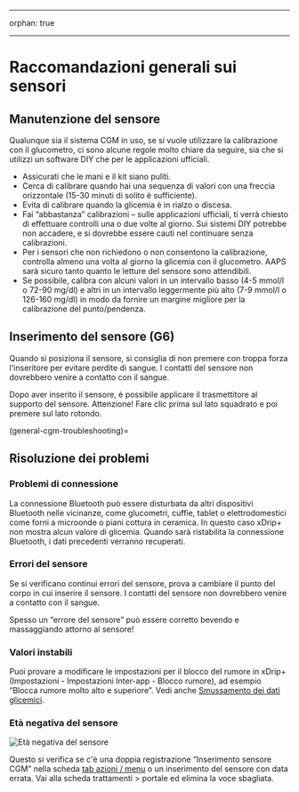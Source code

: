 - - -
orphan: true
- - -

# Raccomandazioni generali sui sensori

## Manutenzione del sensore

Qualunque sia il sistema CGM in uso, se si vuole utilizzare la calibrazione con il glucometro, ci sono alcune regole molto chiare da seguire, sia che si utilizzi un software DIY che per le applicazioni ufficiali.

-   Assicurati che le mani e il kit siano puliti.
-   Cerca di calibrare quando hai una sequenza di valori con una freccia orizzontale (15-30 minuti di solito è sufficiente).
-   Evita di calibrare quando la glicemia è in rialzo o discesa.
-   Fai “abbastanza” calibrazioni – sulle applicazioni ufficiali, ti verrà chiesto di effettuare controlli una o due volte al giorno. Sui sistemi DIY potrebbe non accadere, e si dovrebbe essere cauti nel continuare senza calibrazioni.
-   Per i sensori che non richiedono o non consentono la calibrazione, controlla almeno una volta al giorno la glicemia con il glucometro. AAPS sarà sicuro tanto quanto le letture del sensore sono attendibili.
-   Se possibile, calibra con alcuni valori in un intervallo basso (4-5 mmol/l o 72-90 mg/dl) e altri in un intervallo leggermente più alto (7-9 mmol/l o 126-160 mg/dl) in modo da fornire un margine migliore per la calibrazione del punto/pendenza.

## Inserimento del sensore (G6)

Quando si posiziona il sensore, si consiglia di non premere con troppa forza l'inseritore per evitare perdite di sangue. I contatti del sensore non dovrebbero venire a contatto con il sangue.

Dopo aver inserito il sensore, è possibile applicare il trasmettitore al supporto del sensore. Attenzione! Fare clic prima sul lato squadrato e poi premere sul lato rotondo.

(general-cgm-troubleshooting)=
## Risoluzione dei problemi

### Problemi di connessione

La connessione Bluetooth può essere disturbata da altri dispositivi Bluetooth nelle vicinanze, come glucometri, cuffie, tablet o elettrodomestici come forni a microonde o piani cottura in ceramica. In questo caso xDrip+ non mostra alcun valore di glicemia. Quando sarà ristabilita la connessione Bluetooth, i dati precedenti verranno recuperati.

### Errori del sensore

Se si verificano continui errori del sensore, prova a cambiare il punto del corpo in cui inserire il sensore. I contatti del sensore non dovrebbero venire a contatto con il sangue.

Spesso un “errore del sensore” può essere corretto bevendo e massaggiando attorno al sensore!

### Valori instabili

Puoi provare a modificare le impostazioni per il blocco del rumore in xDrip+ (Impostazioni - Impostazioni Inter-app - Blocco rumore), ad esempio “Blocca rumore molto alto e superiore”. Vedi anche [Smussamento dei dati glicemici](../CompatibleCgms/SmoothingBloodGlucoseData.md).

### Età negativa del sensore

![Età negativa del sensore](../images/Troubleshooting_SensorAge.png)

Questo si verifica se c'è una doppia registrazione “Inserimento sensore CGM” nella scheda [tab azioni / menu](#screens-action-tab) o un inserimento del sensore con data errata. Vai alla scheda trattamenti \> portale ed elimina la voce sbagliata.
